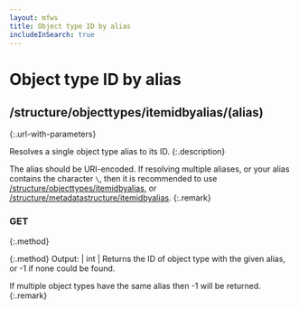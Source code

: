 ```yaml
---
layout: mfws
title: Object type ID by alias
includeInSearch: true
---
```


# Object type ID by alias

## /structure/objecttypes/itemidbyalias/(alias)
{:.url-with-parameters}

Resolves a single object type alias to its ID.
{:.description}

The alias should be URI-encoded.  If resolving multiple aliases, or your alias contains the character `\`, then it is recommended to use [/structure/objecttypes/itemidbyalias](../), or [/structure/metadatastructure/itemidbyalias](../../../metadatastructure/itemidbyalias).
{:.remark}

### GET
{:.method}

{:.method}
Output: | int
| Returns the ID of object type with the given alias, or -1 if none could be found.

If multiple object types have the same alias then -1 will be returned.
{:.remark}